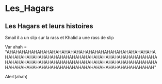 # Les_Hagars
Les Hagars et leurs histoires
-----------------------------

Smail il a un slip sur la rass
et Khalid a une rass de slip

Var ahah = "AHAHAHAHAHAHAHAHAHAHAHAHAHAHAHAHAHAHAHAHAHAHAHAHAHAHAHAHAHAHAHAHAHAHAHAHAHAHAHAHAHAHAHAHAHAHAHAHAHAHAHAHAHAHAHAHAHAHAHAHAHAHAHAHAHAHAHAHAHAHAHAHAHAHAHAHAHAHAHAHAHAHAHAHAHAHAHAHAHAHAHAHAHAHAHAHAHAHAH"

Alert(ahah)
